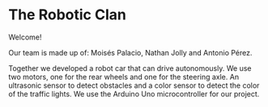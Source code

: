 The Robotic Clan
==
Welcome!

Our team is made up of: Moisés Palacio, Nathan Jolly and Antonio Pérez. 

Together we developed a robot car that can drive autonomously. We use two motors, one for the rear wheels and one for the steering axle. An ultrasonic sensor to detect obstacles and a color sensor to detect the color of the traffic lights. We use the Arduino Uno microcontroller for our project.
